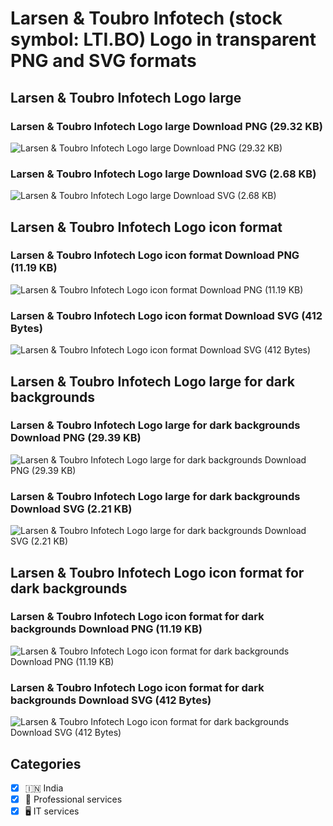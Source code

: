 # Larsen & Toubro Infotech (stock symbol: LTI.BO) Logo in transparent PNG and SVG formats

## Larsen & Toubro Infotech Logo large

### Larsen & Toubro Infotech Logo large Download PNG (29.32 KB)

![Larsen & Toubro Infotech Logo large Download PNG (29.32 KB)](/img/orig/LTI.BO_BIG-175e3e70.png)

### Larsen & Toubro Infotech Logo large Download SVG (2.68 KB)

![Larsen & Toubro Infotech Logo large Download SVG (2.68 KB)](/img/orig/LTI.BO_BIG-c66fe5b1.svg)

## Larsen & Toubro Infotech Logo icon format

### Larsen & Toubro Infotech Logo icon format Download PNG (11.19 KB)

![Larsen & Toubro Infotech Logo icon format Download PNG (11.19 KB)](/img/orig/LTI.BO-36240cc7.png)

### Larsen & Toubro Infotech Logo icon format Download SVG (412 Bytes)

![Larsen & Toubro Infotech Logo icon format Download SVG (412 Bytes)](/img/orig/LTI.BO-8c962298.svg)

## Larsen & Toubro Infotech Logo large for dark backgrounds

### Larsen & Toubro Infotech Logo large for dark backgrounds Download PNG (29.39 KB)

![Larsen & Toubro Infotech Logo large for dark backgrounds Download PNG (29.39 KB)](/img/orig/LTI.BO_BIG.D-b8e15215.png)

### Larsen & Toubro Infotech Logo large for dark backgrounds Download SVG (2.21 KB)

![Larsen & Toubro Infotech Logo large for dark backgrounds Download SVG (2.21 KB)](/img/orig/LTI.BO_BIG.D-650d0bf3.svg)

## Larsen & Toubro Infotech Logo icon format for dark backgrounds

### Larsen & Toubro Infotech Logo icon format for dark backgrounds Download PNG (11.19 KB)

![Larsen & Toubro Infotech Logo icon format for dark backgrounds Download PNG (11.19 KB)](/img/orig/LTI.BO.D-9cac7cf6.png)

### Larsen & Toubro Infotech Logo icon format for dark backgrounds Download SVG (412 Bytes)

![Larsen & Toubro Infotech Logo icon format for dark backgrounds Download SVG (412 Bytes)](/img/orig/LTI.BO.D-a7931aa4.svg)



## Categories
- [x] 🇮🇳 India
- [x] 💼 Professional services
- [x] 🖥️ IT services
